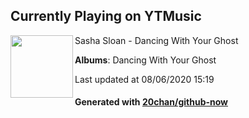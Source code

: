 ## Currently Playing on YTMusic

[<img align="left" width="100" src="https://lh3.googleusercontent.com/UOp5jCUYK99AmMZTK9mlj-DYCostY5R1LmZ-hWmKFv6ut6nV98VL9m7APfh5_aqWIUFAI-mRiibs0lx3">](https://music.youtube.com/channel/UCklQuH51vyXV_xBhDKlJvEQ)

Sasha Sloan - Dancing With Your Ghost

**Albums**: Dancing With Your Ghost

Last updated at 08/06/2020 15:19

#### Generated with [20chan/github-now](https://github.com/20chan/github-now)


<!--
**20chan/20chan** is a ✨ _special_ ✨ repository because its `README.md` (this file) appears on your GitHub profile.

Here are some ideas to get you started:

- 🔭 I’m currently working on ...
- 🌱 I’m currently learning ...
- 👯 I’m looking to collaborate on ...
- 🤔 I’m looking for help with ...
- 💬 Ask me about ...
- 📫 How to reach me: ...
- 😄 Pronouns: ...
- ⚡ Fun fact: ...
-->
